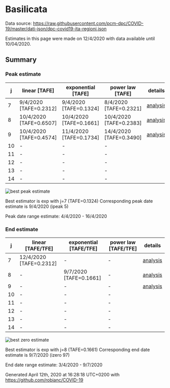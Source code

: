 # Basilicata


Data source: https://raw.githubusercontent.com/pcm-dpc/COVID-19/master/dati-json/dpc-covid19-ita-regioni.json

Estimates in this page were made on 12/4/2020 with data available until 10/04/2020.


## Summary 

### Peak estimate 
|j|linear [TAFE]|exponential [TAFE]|power law [TAFE]|details|
|---|----|-----------|---------|-------|
|7|9/4/2020 [TAFE=0.2312]|9/4/2020 [TAFE=0.1324]|8/4/2020 [TAFE=0.2321]|[analysis](COVID-19_basilicata_j7_2020-04-10.md)|
|8|10/4/2020 [TAFE=0.6507]|10/4/2020 [TAFE=0.1661]|10/4/2020 [TAFE=0.2383]|[analysis](COVID-19_basilicata_j8_2020-04-10.md)|
|9|10/4/2020 [TAFE=0.4574]|11/4/2020 [TAFE=0.1734]|14/4/2020 [TAFE=0.3490]|[analysis](COVID-19_basilicata_j9_2020-04-10.md)|
|10|-|-|-||
|11|-|-|-||
|12|-|-|-||
|13|-|-|-||
|14|-|-|-||

![best peak estimate](COVID-19_basilicata_j7_2020-04-10.png)

Best estimator is exp with j=7 (TAFE=0.1324)
Corresponding peak date estimate is 9/4/2020 (ipeak 5)


Peak date range estimate: 4/4/2020 - 16/4/2020

### End estimate 
|j|linear [TAFE/TFE]|exponential [TAFE/TFE]|power law [TAFE/TFE]|details|
|---|----|-----------|---------|-------|
|7|12/4/2020 [TAFE=0.2312]|-|-|[analysis](COVID-19_basilicata_j7_2020-04-10.md)|
|8|-|9/7/2020 [TAFE=0.1661]|-|[analysis](COVID-19_basilicata_j8_2020-04-10.md)|
|9|-|-|-|[analysis](COVID-19_basilicata_j9_2020-04-10.md)|
|10|-|-|-||
|11|-|-|-||
|12|-|-|-||
|13|-|-|-||
|14|-|-|-||

![best zero estimate](COVID-19_basilicata_j8_2020-04-10.png)

Best estimator is exp with j=8 (TAFE=0.1661)
Corresponding end date estimate is 9/7/2020 (izero 97)


End date range estimate: 3/4/2020 - 9/7/2020

Generated April 12th, 2020 at 16:28:18 UTC+0200 with https://github.com/robianc/COVID-19

